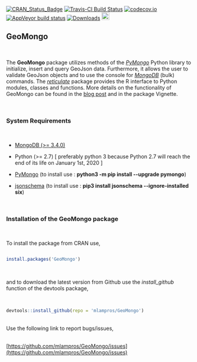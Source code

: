
[![CRAN_Status_Badge](http://www.r-pkg.org/badges/version/GeoMongo)](http://cran.r-project.org/package=GeoMongo)
[![Travis-CI Build Status](https://travis-ci.org/mlampros/GeoMongo.svg?branch=master)](https://travis-ci.org/mlampros/GeoMongo)
[![codecov.io](https://codecov.io/github/mlampros/GeoMongo/coverage.svg?branch=master)](https://codecov.io/github/mlampros/GeoMongo?branch=master)
[![AppVeyor build status](https://ci.appveyor.com/api/projects/status/github/mlampros/GeoMongo?branch=master&svg=true)](https://ci.appveyor.com/project/mlampros/GeoMongo/branch/master)
[![Downloads](http://cranlogs.r-pkg.org/badges/grand-total/GeoMongo?color=blue)](http://www.r-pkg.org/pkg/GeoMongo)
<a href="https://www.buymeacoffee.com/VY0x8snyh" target="_blank"><img src="https://www.buymeacoffee.com/assets/img/custom_images/orange_img.png" alt="Buy Me A Coffee" height="21px" ></a>


## GeoMongo
<br>

The **GeoMongo** package utilizes methods of the [*PyMongo*](https://api.mongodb.com/python/current/#) Python library to initialize, insert and query GeoJson data. Furthermore, it allows the user to validate GeoJson objects and to use the console for [*MongoDB*](https://www.mongodb.com/) (bulk) commands. The [*reticulate*](https://github.com/rstudio/reticulate) package provides the R interface to Python modules, classes and functions. More details on the functionality of GeoMongo can be found in the [blog post](http://mlampros.github.io/2017/08/07/the_GeoMongo_package/) and in the package Vignette.


<br>

### **System Requirements**

<br>

* [MongoDB (>= 3.4.0)](https://docs.mongodb.com/manual/installation/)

* Python (>= 2.7) [ preferably python 3 because Python 2.7 will reach the end of its life on January 1st, 2020 ]

* [PyMongo](http://api.mongodb.com/python/current/installation.html) (to install use : **python3 -m pip install --upgrade pymongo**)

* [jsonschema](https://pypi.python.org/pypi/jsonschema) (to install use : **pip3 install jsonschema --ignore-installed six**)


<br>

### **Installation of the GeoMongo package**

<br>

To install the package from CRAN use, 

```R

install.packages('GeoMongo')

```
<br>

and to download the latest version from Github use the *install_github* function of the devtools package,
<br><br>

```R

devtools::install_github(repo = 'mlampros/GeoMongo')

```
<br>
Use the following link to report bugs/issues,
<br><br>

[https://github.com/mlampros/GeoMongo/issues](https://github.com/mlampros/GeoMongo/issues)

<br>

